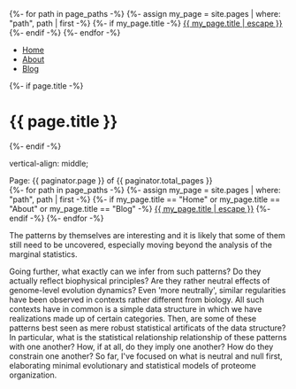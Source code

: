   <div class="trigger">
          {%- for path in page_paths -%}
            {%- assign my_page = site.pages | where: "path", path | first -%}
            {%- if my_page.title -%}
            <a class="page-link" href="{{ my_page.url | relative_url }}">{{ my_page.title | escape }}</a>
            {%- endif -%}
          {%- endfor -%}
        </div>


<ul> 
    <li><a class="page-link" href="/">Home</a></li>
    <li><a class="page-link" href="/about">About</a></li>
    <li><a class="page-link" href="/blog">Blog</a></li>
</ul>        


  {%- if page.title -%}
    <h1 class="page-heading">{{ page.title }}</h1>
  {%- endif -%}

  
  vertical-align: middle;

   <span class="page_number ">
    Page: {{ paginator.page }} of {{ paginator.total_pages }}
  </span>

  <div class="trigger">
          {%- for path in page_paths -%}
            {%- assign my_page = site.pages | where: "path", path | first -%}
            {%- if my_page.title == "Home" or my_page.title == "About" or my_page.title == "Blog" -%}
            <a class="page-link" href="{{ my_page.url | relative_url }}">{{ my_page.title | escape }}</a>
            {%- endif -%}
          {%- endfor -%}
        </div>

<p>The patterns by themselves are interesting and it is likely that some of them still need to be uncovered, especially moving beyond the analysis of the marginal statistics.

Going further, what exactly can we infer from such patterns? Do they actually reflect biophysical principles? Are they rather neutral effects of genome-level evolution dynamics? Even 'more neutrally', similar regularities have been observed in contexts rather different from biology. All such contexts have in common is a simple data structure in which we have realizations made up of certain categories. Then, are some of these patterns best seen as mere robust statistical artificats of the data structure? In particular, what is the statistical relationship relationship of these patterns with one another? How, if at all, do they imply one another? How do they constrain one another? So far, I've focused on what is neutral and null first, elaborating minimal evolutionary and statistical models of proteome organization.
</p>        